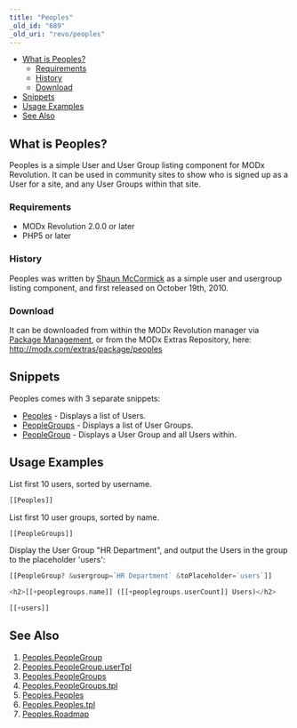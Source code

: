 ```yaml
---
title: "Peoples"
_old_id: "689"
_old_uri: "revo/peoples"
---
```


- [What is Peoples?](#Peoples-WhatisPeoples%3F)
  - [Requirements](#Peoples-Requirements)
  - [History](#Peoples-History)
  - [Download](#Peoples-Download)
- [Snippets](#Peoples-Snippets)
- [Usage Examples](#Peoples-UsageExamples)
- [See Also](#Peoples-SeeAlso)



## What is Peoples?

Peoples is a simple User and User Group listing component for MODx Revolution. It can be used in community sites to show who is signed up as a User for a site, and any User Groups within that site.

### Requirements

- MODx Revolution 2.0.0 or later
- PHP5 or later

### History

Peoples was written by [Shaun McCormick](/display/~splittingred) as a simple user and usergroup listing component, and first released on October 19th, 2010.

### Download

It can be downloaded from within the MODx Revolution manager via [Package Management](developing-in-modx/advanced-development/package-management "Package Management"), or from the MODx Extras Repository, here: <http://modx.com/extras/package/peoples>

## Snippets

Peoples comes with 3 separate snippets:

- [Peoples](/extras/revo/peoples/peoples.peoples "Peoples.Peoples") - Displays a list of Users.
- [PeopleGroups](/extras/revo/peoples/peoples.peoplegroups "Peoples.PeopleGroups") - Displays a list of User Groups.
- [PeopleGroup](/extras/revo/peoples/peoples.peoplegroup "Peoples.PeopleGroup") - Displays a User Group and all Users within.

## Usage Examples

List first 10 users, sorted by username.

``` php 
[[Peoples]]
```

List first 10 user groups, sorted by name.

``` php 
[[PeopleGroups]]
```

Display the User Group "HR Department", and output the Users in the group to the placeholder 'users':

``` php 
[[PeopleGroup? &usergroup=`HR Department` &toPlaceholder=`users`]]

<h2>[[+peoplegroups.name]] ([[+peoplegroups.userCount]] Users)</h2>

[[+users]]
```

## See Also

1. [Peoples.PeopleGroup](/extras/revo/peoples/peoples.peoplegroup)
  1. [Peoples.PeopleGroup.userTpl](/extras/revo/peoples/peoples.peoplegroup/peoples.peoplegroup.usertpl)
2. [Peoples.PeopleGroups](/extras/revo/peoples/peoples.peoplegroups)
  1. [Peoples.PeopleGroups.tpl](/extras/revo/peoples/peoples.peoplegroups/peoples.peoplegroups.tpl)
3. [Peoples.Peoples](/extras/revo/peoples/peoples.peoples)
  1. [Peoples.Peoples.tpl](/extras/revo/peoples/peoples.peoples/peoples.peoples.tpl)
4. [Peoples.Roadmap](/extras/revo/peoples/peoples.roadmap)